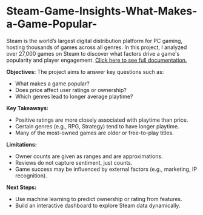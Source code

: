# Steam-Game-Insights-What-Makes-a-Game-Popular-
 
Steam is the world’s largest digital distribution platform for PC gaming, hosting thousands of games across all genres. In this project, I analyzed over 27,000 games on Steam to discover what factors drive a game's popularity and player engagement. [Click here to see full documentation.](https://docs.google.com/document/d/1ajf4wGeEeKdpLahqkuyLh8MFN41SELek0sui_jyegKk/edit?tab=t.0#heading=h.n1dmemk0lly1 "Steam-Game-Insights-What-Makes-a-Game-Popular_Documentation") 
 
**Objectives:**
The project aims to answer key questions such as:
- What makes a game popular?
- Does price affect user ratings or ownership?
- Which genres lead to longer average playtime?
 
**Key Takeaways:**
- Positive ratings are more closely associated with playtime than price.
- Certain genres (e.g., RPG, Strategy) tend to have longer playtime.
- Many of the most-owned games are older or free-to-play titles.
 
**Limitations:**
- Owner counts are given as ranges and are approximations.
- Reviews do not capture sentiment, just counts.
- Game success may be influenced by external factors (e.g., marketing, IP recognition).
 
**Next Steps:**
- Use machine learning to predict ownership or rating from features.
- Build an interactive dashboard to explore Steam data dynamically.


